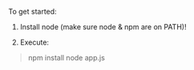 To get started:
1. Install node (make sure node & npm are on PATH)!

2. Execute:
> npm install
> node app.js
